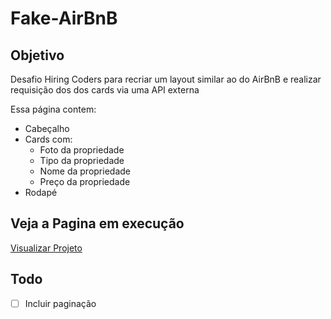 # Fake-AirBnB


## Objetivo

Desafio Hiring Coders para recriar um layout similar ao do AirBnB e realizar requisição dos dos cards via uma API externa

Essa página contem: 

- Cabeçalho
- Cards com:
  - Foto da propriedade
  - Tipo da propriedade
  - Nome da propriedade
  - Preço da propriedade
- Rodapé


## Veja a Pagina em execução
[Visualizar Projeto](https://desafio-gama-fake-airbnb.netlify.app)

## Todo
- [ ] Incluir paginação
